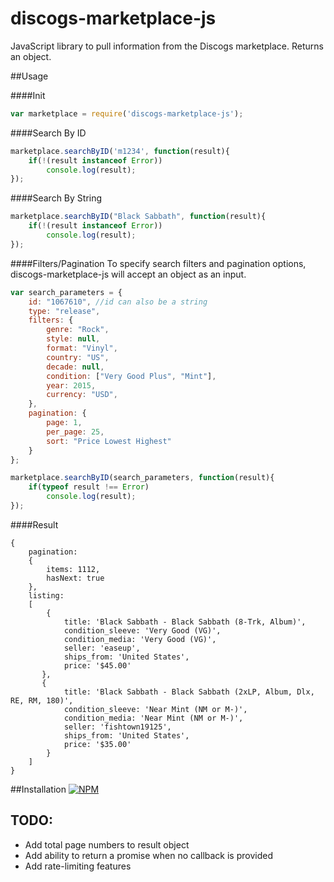 # discogs-marketplace-js

JavaScript library to pull information from the Discogs marketplace.  Returns an object.


##Usage

####Init

````javascript
var marketplace = require('discogs-marketplace-js');
````

####Search By ID

````javascript
marketplace.searchByID('m1234', function(result){
	if(!(result instanceof Error))
		console.log(result);
});
````

####Search By String

````javascript
marketplace.searchByID("Black Sabbath", function(result){
	if(!(result instanceof Error))
		console.log(result);
});
````

####Filters/Pagination
To specify search filters and pagination options, discogs-marketplace-js will accept an object as an input.

````javascript
var search_parameters = {
	id: "1067610", //id can also be a string
	type: "release",
	filters: {
		genre: "Rock",
		style: null,
		format: "Vinyl",
		country: "US",
		decade: null,
		condition: ["Very Good Plus", "Mint"],
		year: 2015,
		currency: "USD",
	},
	pagination: {
		page: 1,
		per_page: 25,
		sort: "Price Lowest Highest"
	}
};

marketplace.searchByID(search_parameters, function(result){
	if(typeof result !== Error)
		console.log(result);
});
````

####Result

````
{ 
	pagination: 
	{ 
		items: 1112, 
		hasNext: true 
	},
  	listing: 
   	[ 
   		{	
   			title: 'Black Sabbath - Black Sabbath (8-Trk, Album)',
       		condition_sleeve: 'Very Good (VG)',
	       	condition_media: 'Very Good (VG)',
	       	seller: 'easeup',
	       	ships_from: 'United States',
	       	price: '$45.00' 
	   },
	   { 
	   		title: 'Black Sabbath - Black Sabbath (2xLP, Album, Dlx, RE, RM, 180)',
		    condition_sleeve: 'Near Mint (NM or M-)',
		    condition_media: 'Near Mint (NM or M-)',
		    seller: 'fishtown19125',
		    ships_from: 'United States',
		    price: '$35.00' 
		}
	]
}
````


##Installation
[![NPM](https://nodei.co/npm/discogs-marketplace-js.png)](https://nodei.co/npm/discogs-marketplace-js/)

## TODO:
* Add total page numbers to result object
* Add ability to return a promise when no callback is provided
* Add rate-limiting features
